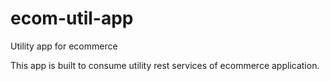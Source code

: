# ecom-util-app
Utility app for ecommerce

This app is built to consume utility rest services of ecommerce application.
